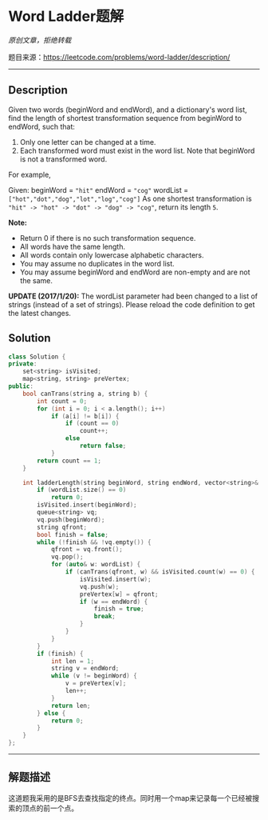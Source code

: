 # Word Ladder题解

*原创文章，拒绝转载*

题目来源：https://leetcode.com/problems/word-ladder/description/

------

## Description

Given two words (beginWord and endWord), and a dictionary's word list, find the length of shortest transformation sequence from beginWord to endWord, such that:

1. Only one letter can be changed at a time.
2. Each transformed word must exist in the word list. Note that beginWord is not a transformed word.

For example,

Given:
beginWord = `"hit"`
endWord = `"cog"`
wordList = `["hot","dot","dog","lot","log","cog"]`
As one shortest transformation is `"hit" -> "hot" -> "dot" -> "dog" -> "cog"`,
return its length `5`.

**Note:**
- Return 0 if there is no such transformation sequence.
- All words have the same length.
- All words contain only lowercase alphabetic characters.
- You may assume no duplicates in the word list.
- You may assume beginWord and endWord are non-empty and are not the same.

**UPDATE (2017/1/20):**
The wordList parameter had been changed to a list of strings (instead of a set of strings). Please reload the code definition to get the latest changes.

## Solution
```cpp
class Solution {
private:
    set<string> isVisited;
    map<string, string> preVertex;
public:
    bool canTrans(string a, string b) {
        int count = 0;
        for (int i = 0; i < a.length(); i++)
            if (a[i] != b[i]) {
                if (count == 0)
                    count++;
                else
                    return false;
            }
        return count == 1;
    }

    int ladderLength(string beginWord, string endWord, vector<string>& wordList) {
        if (wordList.size() == 0)
            return 0;
        isVisited.insert(beginWord);
        queue<string> vq;
        vq.push(beginWord);
        string qfront;
        bool finish = false;
        while (!finish && !vq.empty()) {
            qfront = vq.front();
            vq.pop();
            for (auto& w: wordList) {
                if (canTrans(qfront, w) && isVisited.count(w) == 0) {
                    isVisited.insert(w);
                    vq.push(w);
                    preVertex[w] = qfront;
                    if (w == endWord) {
                        finish = true;
                        break;
                    }
                }
            }
        }
        if (finish) {
            int len = 1;
            string v = endWord;
            while (v != beginWord) {
                v = preVertex[v];
                len++;
            }
            return len;
        } else {
            return 0;
        }        
    }
};

```

------

## 解题描述
这道题我采用的是BFS去查找指定的终点。同时用一个map来记录每一个已经被搜索的顶点的前一个点。